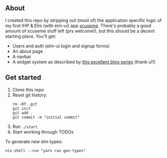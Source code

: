 ## About

I created this repo by stripping out (most of) the application specific logic of
my first IHP & Elm (with elm-ui) app [xcuseme](https://github.com/unterkoefler/xcuseme). There's
probably a good amount of xcuseme stuff left (prs welcome!), but this should be a decent starting place. You'll get:
- Users and auth (elm-ui login and signup forms)
- An about page
- A navbar
- A widget system as described by [this excellent blog series](https://www.haskellpreneur.com/articles/ihp-with-elm/1-get-elm-working-with-ihp/) (thank u!!)

## Get started

1. Clone this repo
2. Reset git history:
    ```
    rm -Rf .git
    git init
    git add .
    git commit -m "initial commit"
    ```
3. Run `./start`
4. Start working through TODOs


To generate new elm types:

```
nix-shell --run "yarn run gen-types"
```
